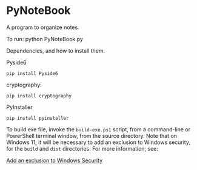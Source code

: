 # PyNoteBook
A program to organize notes.

To run:
python PyNoteBook.py

Dependencies, and how to install them.

Pyside6

`pip install Pyside6`

cryptography:

`pip install cryptography`

PyInstaller

`pip install pyinstaller`

To build exe file, invoke the `build-exe.ps1` script, from a command-line or PowerShell terminal window, from the source directory.  Note that on Windows 11, it will be necessary to add an exclusion to Windows security, for the `build` and `dist` directories.  For more information, see:

[Add an exclusion to Windows Security](https://support.microsoft.com/en-us/windows/add-an-exclusion-to-windows-security-811816c0-4dfd-af4a-47e4-c301afe13b26#ID0EBF=Windows_11)